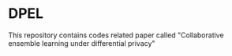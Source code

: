# DPEL
This repository contains codes related paper called "Collaborative ensemble learning under differential privacy"
